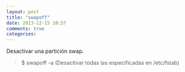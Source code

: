 ```yaml
---
layout: post
title: "swapoff"
date: 2013-12-15 18:57
comments: true
categories: 
---
```

Desactivar una partición swap.

>$ swapoff -a (Desactivar todas las especificadas en /etc/fstab)

